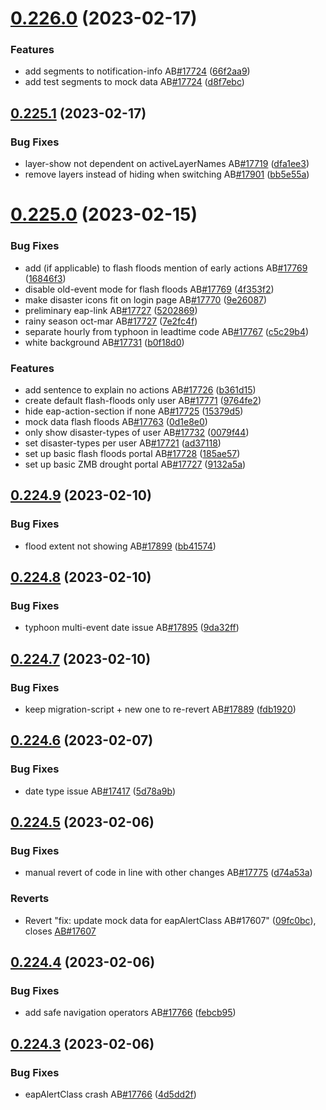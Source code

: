 # [0.226.0](https://github.com/rodekruis/IBF-system/compare/v0.225.1...v0.226.0) (2023-02-17)


### Features

* add segments to notification-info AB[#17724](https://github.com/rodekruis/IBF-system/issues/17724) ([66f2aa9](https://github.com/rodekruis/IBF-system/commit/66f2aa94e9fe5cc001e8fe5f4752601890b72563))
* add test segments to mock data AB[#17724](https://github.com/rodekruis/IBF-system/issues/17724) ([d8f7ebc](https://github.com/rodekruis/IBF-system/commit/d8f7ebc9e3dea12c399c4016d28436138fa5e780))



## [0.225.1](https://github.com/rodekruis/IBF-system/compare/v0.225.0...v0.225.1) (2023-02-17)


### Bug Fixes

* layer-show not dependent on activeLayerNames AB[#17719](https://github.com/rodekruis/IBF-system/issues/17719) ([dfa1ee3](https://github.com/rodekruis/IBF-system/commit/dfa1ee3434891e3904beea859df8f070bb4c1189))
* remove layers instead of hiding when switching AB[#17901](https://github.com/rodekruis/IBF-system/issues/17901) ([bb5e55a](https://github.com/rodekruis/IBF-system/commit/bb5e55accfbb196ded3482b92623a3dd7f04a906))



# [0.225.0](https://github.com/rodekruis/IBF-system/compare/v0.224.9...v0.225.0) (2023-02-15)


### Bug Fixes

* add (if applicable) to flash floods mention of early actions AB[#17769](https://github.com/rodekruis/IBF-system/issues/17769) ([16846f3](https://github.com/rodekruis/IBF-system/commit/16846f337b011da2c7df4da92920c134c4ed9ae0))
* disable old-event mode for flash floods AB[#17769](https://github.com/rodekruis/IBF-system/issues/17769) ([4f353f2](https://github.com/rodekruis/IBF-system/commit/4f353f2f31516631b0b5f0c9ceb7620990081f35))
* make disaster icons fit on login page AB[#17770](https://github.com/rodekruis/IBF-system/issues/17770) ([9e26087](https://github.com/rodekruis/IBF-system/commit/9e2608706e68fc80720dc407773b3fdca00d7268))
* preliminary eap-link AB[#17727](https://github.com/rodekruis/IBF-system/issues/17727) ([5202869](https://github.com/rodekruis/IBF-system/commit/52028692d14b4587bebde934ef3c12a2a8d5f485))
* rainy season oct-mar AB[#17727](https://github.com/rodekruis/IBF-system/issues/17727) ([7e2fc4f](https://github.com/rodekruis/IBF-system/commit/7e2fc4f04e1b73692aa36b65f9e3ea9689d8462b))
* separate hourly from typhoon in leadtime code AB[#17767](https://github.com/rodekruis/IBF-system/issues/17767) ([c5c29b4](https://github.com/rodekruis/IBF-system/commit/c5c29b40ebf2aeccf1e55075cf24cf35b4cd21f9))
* white background AB[#17731](https://github.com/rodekruis/IBF-system/issues/17731) ([b0f18d0](https://github.com/rodekruis/IBF-system/commit/b0f18d08a4989440c97617d162ede70076e0a5f8))


### Features

* add sentence to explain no actions AB[#17726](https://github.com/rodekruis/IBF-system/issues/17726) ([b361d15](https://github.com/rodekruis/IBF-system/commit/b361d15861c4c6b330fc85c8183a533eeda8cb38))
* create default flash-floods only user AB[#17771](https://github.com/rodekruis/IBF-system/issues/17771) ([9764fe2](https://github.com/rodekruis/IBF-system/commit/9764fe2d565ebb58b3c12beb3940aa5e2decd0c6))
* hide eap-action-section if none AB[#17725](https://github.com/rodekruis/IBF-system/issues/17725) ([15379d5](https://github.com/rodekruis/IBF-system/commit/15379d5dc3bda871eaa2d77c1d5846dd3c20afe4))
* mock data flash floods AB[#17763](https://github.com/rodekruis/IBF-system/issues/17763) ([0d1e8e0](https://github.com/rodekruis/IBF-system/commit/0d1e8e0ee56439fe9bef3d9b513fe0a1033919bb))
* only show disaster-types of user AB[#17732](https://github.com/rodekruis/IBF-system/issues/17732) ([0079f44](https://github.com/rodekruis/IBF-system/commit/0079f444ea09d8624fe8032a405624fe6b057e68))
* set disaster-types per user AB[#17721](https://github.com/rodekruis/IBF-system/issues/17721) ([ad37118](https://github.com/rodekruis/IBF-system/commit/ad37118f6fa90b8223ca5d1d235959e23c1b35df))
* set up basic flash floods portal AB[#17728](https://github.com/rodekruis/IBF-system/issues/17728) ([185ae57](https://github.com/rodekruis/IBF-system/commit/185ae5764a1efe40ba8ec018502b046af0bcee7c))
* set up basic ZMB drought portal AB[#17727](https://github.com/rodekruis/IBF-system/issues/17727) ([9132a5a](https://github.com/rodekruis/IBF-system/commit/9132a5a6e7065d0875eb20116135d48327bc0b0e))



## [0.224.9](https://github.com/rodekruis/IBF-system/compare/v0.224.8...v0.224.9) (2023-02-10)


### Bug Fixes

* flood extent not showing AB[#17899](https://github.com/rodekruis/IBF-system/issues/17899) ([bb41574](https://github.com/rodekruis/IBF-system/commit/bb41574c4261bba4b77e04fbf126423ab366ba9f))



## [0.224.8](https://github.com/rodekruis/IBF-system/compare/v0.224.7...v0.224.8) (2023-02-10)


### Bug Fixes

* typhoon multi-event date issue AB[#17895](https://github.com/rodekruis/IBF-system/issues/17895) ([9da32ff](https://github.com/rodekruis/IBF-system/commit/9da32ff000ac1ee5e43d1eb57c339803a0ffbdd2))



## [0.224.7](https://github.com/rodekruis/IBF-system/compare/v0.224.6...v0.224.7) (2023-02-10)


### Bug Fixes

* keep migration-script + new one to re-revert AB[#17889](https://github.com/rodekruis/IBF-system/issues/17889) ([fdb1920](https://github.com/rodekruis/IBF-system/commit/fdb1920adaa95dc0fd6462dd801feefc3722d5f5))



## [0.224.6](https://github.com/rodekruis/IBF-system/compare/v0.224.5...v0.224.6) (2023-02-07)


### Bug Fixes

* date type issue AB[#17417](https://github.com/rodekruis/IBF-system/issues/17417) ([5d78a9b](https://github.com/rodekruis/IBF-system/commit/5d78a9bb68c77bb0ee7124eebc1ccfe7023bd4b8))



## [0.224.5](https://github.com/rodekruis/IBF-system/compare/v0.224.4...v0.224.5) (2023-02-06)


### Bug Fixes

* manual revert of code in line with other changes AB[#17775](https://github.com/rodekruis/IBF-system/issues/17775) ([d74a53a](https://github.com/rodekruis/IBF-system/commit/d74a53aade42c8c3f86280ea7d85f1b7df1c29fd))


### Reverts

* Revert "fix: update mock data for eapAlertClass AB#17607" ([09fc0bc](https://github.com/rodekruis/IBF-system/commit/09fc0bc6ca3a491d9eec2a461f40f0d96aa6e1bc)), closes [AB#17607](https://github.com/AB/issues/17607)



## [0.224.4](https://github.com/rodekruis/IBF-system/compare/v0.224.3...v0.224.4) (2023-02-06)


### Bug Fixes

* add safe navigation operators AB[#17766](https://github.com/rodekruis/IBF-system/issues/17766) ([febcb95](https://github.com/rodekruis/IBF-system/commit/febcb95e20181037123d47b368c7dd98dfc64493))



## [0.224.3](https://github.com/rodekruis/IBF-system/compare/v0.224.2...v0.224.3) (2023-02-06)


### Bug Fixes

* eapAlertClass crash AB[#17766](https://github.com/rodekruis/IBF-system/issues/17766) ([4d5dd2f](https://github.com/rodekruis/IBF-system/commit/4d5dd2fe5af5d5a6a2ab9e4b240e9d637bd6a016))



